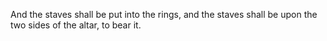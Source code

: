 And the staves shall be put into the rings, and the staves shall be upon the two sides of the altar, to bear it.
